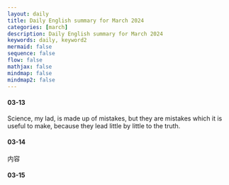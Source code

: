 ```yaml
---
layout: daily
title: Daily English summary for March 2024
categories: [march]
description: Daily English summary for March 2024
keywords: daily, keyword2
mermaid: false
sequence: false
flow: false
mathjax: false
mindmap: false
mindmap2: false
---
```




#### 03-13

Science, my lad, is made up of mistakes, but they are mistakes which it is useful to make, because they lead little by little to the truth.


#### 03-14

内容

#### 03-15